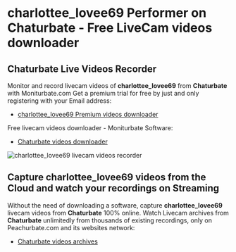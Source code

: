 # charlottee_lovee69 Performer on Chaturbate - Free LiveCam videos downloader

## Chaturbate Live Videos Recorder

Monitor and record livecam videos of **charlottee_lovee69** from **Chaturbate** with Moniturbate.com
Get a premium trial for free by just and only registering with your Email address:
* [charlottee_lovee69 Premium videos downloader](https://moniturbate.com/request-demo-licence-key.html)

Free livecam videos downloader - Moniturbate Software:
* [Chaturbate videos downloader](https://moniturbate.com/moniturbate-download-software.html)

![charlottee_lovee69 livecam videos recorder](https://peachurnet.com/templates/moniturbate-software.png)


## Capture charlottee_lovee69 videos from the Cloud and watch your recordings on Streaming

Without the need of downloading a software, capture **charlottee_lovee69** livecam videos from **Chaturbate** 100% online.
Watch Livecam archives from **Chaturbate** unlimitedly from thousands of existing recordings, only on Peachurbate.com and its websites network:
* [Chaturbate videos archives](https://peachurnet.com/)